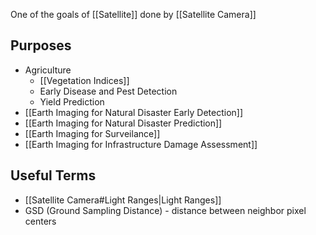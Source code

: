 One of the goals of [[Satellite]] done by [[Satellite Camera]]

## Purposes
- Agriculture
    - [[Vegetation Indices]]
    - Early Disease and Pest Detection
    - Yield Prediction
- [[Earth Imaging for Natural Disaster Early Detection]]
- [[Earth Imaging for Natural Disaster Prediction]]
- [[Earth Imaging for Surveilance]]
- [[Earth Imaging for Infrastructure Damage Assessment]]

## Useful Terms
- [[Satellite Camera#Light Ranges|Light Ranges]]
- GSD (Ground Sampling Distance) - distance between neighbor pixel centers